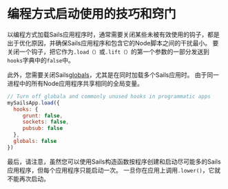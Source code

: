 # 编程方式启动使用的技巧和窍门

以编程方式加载Sails应用程序时，通常需要关闭某些未被有效使用的钩子，都是出于优化原因，并确保Sails应用程序和包含它的Node脚本之间的干扰最小。 要关闭一个钩子，把它作为`.load（）`或`.lift（）`的第一个参数的一部分发送到`hooks`字典中的`false`中。

此外，您需要关闭Sails[globals](https://sailsjs.com/documentation/concepts/globals)，尤其是在同时加载多个Sails应用时。 由于同一进程中的所有Node应用程序共享相同的全局变量。



```javascript
// Turn off globala and commonly unused hooks in programmatic apps
mySailsApp.load({
  hooks: {
     grunt: false,
     sockets: false,
     pubsub: false
  },
  globals: false
})
```

最后，请注意，虽然您可以使用Sails构造函数按程序创建和启动尽可能多的Sails应用程序，但每个应用程序只能启动一次。 一旦你在应用上调用`.lower()`，它就不能再次启动。

<docmeta name="displayName" value="Tips and tricks">
